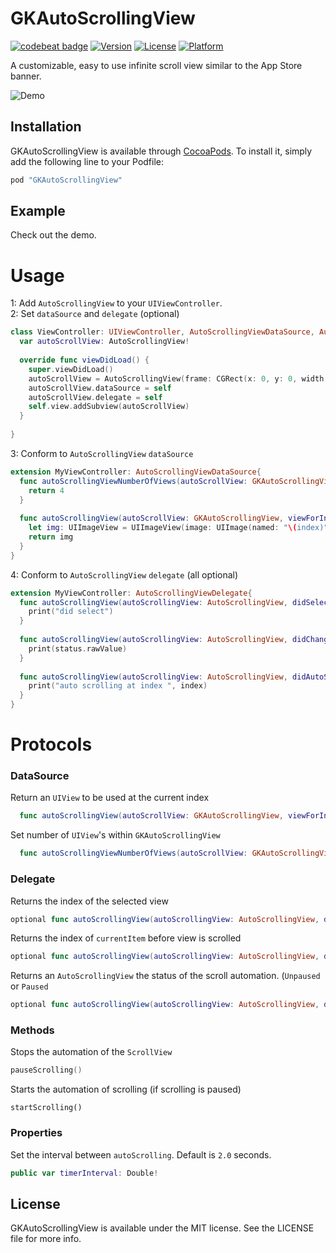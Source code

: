 # GKAutoScrollingView
[![codebeat badge](https://codebeat.co/badges/1e08e783-8fb1-485d-9ded-a21c461aef2f)](https://codebeat.co/projects/github-com-gkye-gkautoscrollingview)
[![Version](https://img.shields.io/cocoapods/v/GKAutoScrollingView.svg?style=flat)](http://cocoapods.org/pods/GKAutoScrollingView)
[![License](https://img.shields.io/cocoapods/l/GKAutoScrollingView.svg?style=flat)](http://cocoapods.org/pods/GKAutoScrollingView)
[![Platform](https://img.shields.io/cocoapods/p/GKAutoScrollingView.svg?style=flat)](http://cocoapods.org/pods/GKAutoScrollingView)

A customizable, easy to use infinite scroll view similar to the App Store banner.

![Demo](https://raw.githubusercontent.com/gkye/GKAutoScrollingView/master/demo.gif)

## Installation

GKAutoScrollingView is available through [CocoaPods](http://cocoapods.org). To install
it, simply add the following line to your Podfile:
```ruby
pod "GKAutoScrollingView"
```

## Example

Check out the demo.

# Usage

1: Add `AutoScrollingView` to your `UIViewController`. <br>
2: Set `dataSource` and `delegate` (optional) 

```swift
class ViewController: UIViewController, AutoScrollingViewDataSource, AutoScrollingViewDelegate {
  var autoScrollView: AutoScrollingView!
  
  override func viewDidLoad() {
    super.viewDidLoad()
    autoScrollView = AutoScrollingView(frame: CGRect(x: 0, y: 0, width: self.view.frame.width, height: 300))
    autoScrollView.dataSource = self
    autoScrollView.delegate = self
    self.view.addSubview(autoScrollView)
  }
  
}
```
  3:  Conform to `AutoScrollingView` `dataSource`  
```swift
extension MyViewController: AutoScrollingViewDataSource{
  func autoScrollingViewNumberOfViews(autoScrollView: GKAutoScrollingView) -> Int {
    return 4
  }
  
  func autoScrollingView(autoScrollView: GKAutoScrollingView, viewForIndex index: Int) -> UIView {
    let img: UIImageView = UIImageView(image: UIImage(named: "\(index)"))
    return img
  }
}
```
4: Conform to `AutoScrollingView` `delegate` (all optional)
```swift
extension MyViewController: AutoScrollingViewDelegate{
  func autoScrollingView(autoScrollingView: AutoScrollingView, didSelectItem index: Int) {
    print("did select")
  }
  
  func autoScrollingView(autoScrollingView: AutoScrollingView, didChangeStatus status: ScrollingState) {
    print(status.rawValue)
  }
  
  func autoScrollingView(autoScrollingView: AutoScrollingView, didAutoScroll index: Int) {
    print("auto scrolling at index ", index)
  }
}
```

# Protocols

### DataSource
Return an `UIView` to be used at the current index 
```swift
  func autoScrollingView(autoScrollView: GKAutoScrollingView, viewForIndex index: Int)->UIView
```
Set number of `UIView`'s within `GKAutoScrollingView`
```swift
  func autoScrollingViewNumberOfViews(autoScrollView: GKAutoScrollingView)->Int
```
### Delegate

Returns the index of the selected view
```swift
optional func autoScrollingView(autoScrollingView: AutoScrollingView, didSelectItem index: Int)
```

Returns  the index of `currentItem` before view is scrolled
```swift
optional func autoScrollingView(autoScrollingView: AutoScrollingView, didAutoScroll index: Int)
```

Returns an `AutoScrollingView` the status of the scroll automation. (`Unpaused` or `Paused`
```swift
optional func autoScrollingView(autoScrollingView: AutoScrollingView, didChangeStatus status: ScrollingState)
```

### Methods 

Stops the automation of the `ScrollView`
```swift
pauseScrolling()
```

Starts the automation of scrolling (if scrolling is paused)
```
startScrolling()
```

### Properties 

Set the interval between `autoScrolling`. Default is `2.0` seconds.
```swift 
public var timerInterval: Double!
```
## License

GKAutoScrollingView is available under the MIT license. See the LICENSE file for more info.





